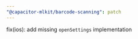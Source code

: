 ```yaml
---
"@capacitor-mlkit/barcode-scanning": patch
---
```


fix(ios): add missing `openSettings` implementation
